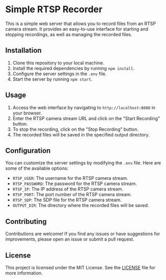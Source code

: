 # Simple RTSP Recorder

This is a simple web server that allows you to record files from an RTSP camera stream. It provides an easy-to-use interface for starting and stopping recordings, as well as managing the recorded files.

## Installation

1. Clone this repository to your local machine.
2. Install the required dependencies by running `npm install`.
3. Configure the server settings in the `.env` file.
4. Start the server by running `npm start`.

## Usage

1. Access the web interface by navigating to `http://localhost:8080` in your browser.
2. Enter the RTSP camera stream URL and click on the "Start Recording" button.
3. To stop the recording, click on the "Stop Recording" button.
4. The recorded files will be saved in the specified output directory.

## Configuration

You can customize the server settings by modifying the `.env` file. Here are some of the available options:

- `RTSP_USER`: The username for the RTSP camera stream.
- `RTSP_PASSWORD`: The password for the RTSP camera stream.
- `RTSP_IP`: The IP address of the RTSP camera stream.
- `RTSP_PORT`: The port number of the RTSP camera stream.
- `RTSP_SDP`: The SDP file for the RTSP camera stream.
- `OUTPUT_DIR`: The directory where the recorded files will be saved.

## Contributing

Contributions are welcome! If you find any issues or have suggestions for improvements, please open an issue or submit a pull request.

## License

This project is licensed under the MIT License. See the [LICENSE](LICENSE) file for more information.

